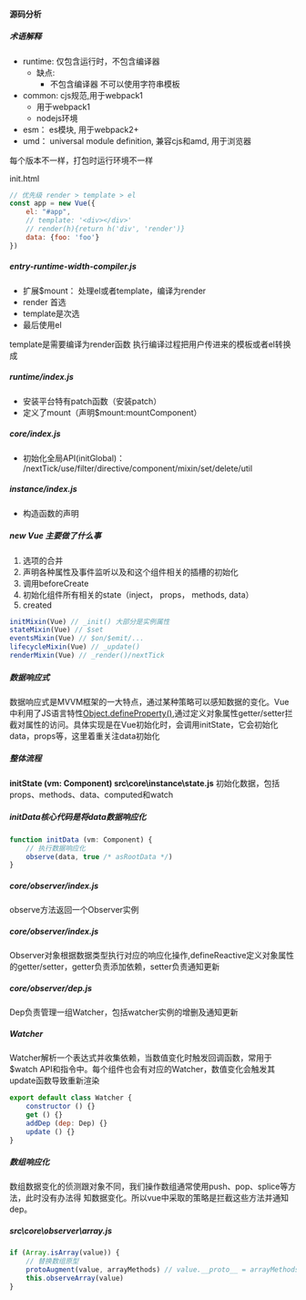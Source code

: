 #### 源码分析

##### 术语解释
- runtime: 仅包含运行时，不包含编译器
    - 缺点:
        - 不包含编译器 不可以使用字符串模板
- common: cjs规范,用于webpack1
    - 用于webpack1
    - nodejs环境
- esm： es模块, 用于webpack2+
- umd： universal module definition, 兼容cjs和amd, 用于浏览器


每个版本不一样，打包时运行环境不一样

init.html
```javascript
// 优先级 render > template > el
const app = new Vue({
    el: "#app",
    // template: '<div></div>'
    // render(h){return h('div', 'render')}
    data: {foo: 'foo'}
})
```

##### entry-runtime-width-compiler.js
- 扩展$mount： 处理el或者template，编译为render
- render 首选
- template是次选
- 最后使用el

template是需要编译为render函数
执行编译过程把用户传进来的模板或者el转换成

##### runtime/index.js
- 安装平台特有patch函数（安装patch）
- 定义了mount（声明$mount:mountComponent）

##### core/index.js
- 初始化全局API(initGlobal)： /nextTick/use/filter/directive/component/mixin/set/delete/util

##### instance/index.js
- 构造函数的声明


##### new Vue 主要做了什么事
1. 选项的合并
2. 声明各种属性及事件监听以及和这个组件相关的插槽的初始化
3. 调用beforeCreate
4. 初始化组件所有相关的state（inject， props， methods, data）
5. created 


```javascript
initMixin(Vue) // _init() 大部分是实例属性
stateMixin(Vue) // $set
eventsMixin(Vue) // $on/$emit/...
lifecycleMixin(Vue) // _update()
renderMixin(Vue) // _render()/nextTick
```

##### 数据响应式
数据响应式是MVVM框架的一大特点，通过某种策略可以感知数据的变化。Vue中利用了JS语言特性[Object.defineProperty()](https://developer.mozilla.org/zh-CN/docs/Web/JavaScript/Reference/Global_Objects/Object/defineProperty),通过定义对象属性getter/setter拦截对属性的访问。具体实现是在Vue初始化时，会调用initState，它会初始化data，props等，这里着重关注data初始化

##### 整体流程
**initState (vm: Component) src\core\instance\state.js**
初始化数据，包括props、methods、data、computed和watch

##### initData核心代码是将data数据响应化
```javascript
function initData (vm: Component) {
    // 执行数据响应化
    observe(data, true /* asRootData */)
}
```

##### core/observer/index.js
observe方法返回一个Observer实例  

##### core/observer/index.js
Observer对象根据数据类型执行对应的响应化操作,defineReactive定义对象属性的getter/setter，getter负责添加依赖，setter负责通知更新

##### core/observer/dep.js
Dep负责管理一组Watcher，包括watcher实例的增删及通知更新

##### Watcher
Watcher解析一个表达式并收集依赖，当数值变化时触发回调函数，常用于$watch API和指令中。每个组件也会有对应的Watcher，数值变化会触发其update函数导致重新渲染
```javascript
export default class Watcher {
    constructor () {}
    get () {}
    addDep (dep: Dep) {}
    update () {}
}
```

##### 数组响应化
数组数据变化的侦测跟对象不同，我们操作数组通常使用push、pop、splice等方法，此时没有办法得
知数据变化。所以vue中采取的策略是拦截这些方法并通知dep。

##### src\core\observer\array.js
```javascript
if (Array.isArray(value)) {
    // 替换数组原型
    protoAugment(value, arrayMethods) // value.__proto__ = arrayMethods
    this.observeArray(value)
}
```
